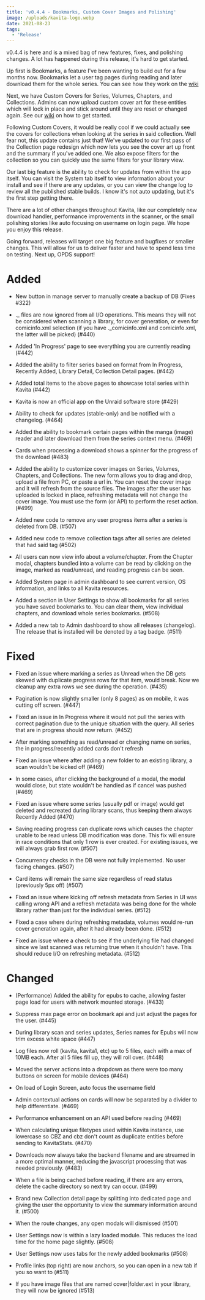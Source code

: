 ```yaml
---
title: 'v0.4.4 - Bookmarks, Custom Cover Images and Polishing'
image: /uploads/kavita-logo.webp
date: 2021-08-23
tags:
  - 'Release'
---
```


v0.4.4 is here and is a mixed bag of new features, fixes, and polishing changes. A lot has happened during this release, it's hard to get started.



Up first is Bookmarks, a feature I've been wanting to build out for a few months now. Bookmarks let a user tag pages during reading and later download them for the whole series. You can see how they work on the [wiki](https://wiki.kavitareader.com/en/guides/contextual-actions#bookmarks)



Next, we have Custom Covers for Series, Volumes, Chapters, and Collections. Admins can now upload custom cover art for these entities which will lock in place and stick around until they are reset or changed again. See our [wiki](https://wiki.kavitareader.com/en/guides/contextual-actions#overriding-cover-images) on how to get started.



Following Custom Covers, it would be really cool if we could actually see the covers for collections when looking at the series in said collection. Well fear not, this update contains just that! We've updated to our first pass of the Collection page redesign which now lets you see the cover art up front and the summary if you've added one. We also expose filters for the collection so you can quickly use the same filters for your library view. 



Our last big feature is the ability to check for updates from within the app itself. You can visit the System tab itself to view information about your install and see if there are any updates, or you can view the change log to review all the published stable builds. I know it's not auto updating, but it's the first step getting there. 



There are a lot of other changes throughout Kavita, like our completely new download handler, performance improvements in the scanner, or the small polishing stories like auto focusing on username on login page. We hope you enjoy this release. 



Going forward, releases will target one big feature and bugfixes or smaller changes. This will allow for us to deliver faster and have to spend less time on testing. Next up, OPDS support!



# Added

- New button in manage server to manually create a backup of DB (Fixes #322)

- ._ files are now ignored from all I/O operations. This means they will not be considered when scanning a library, for cover generation, or even for comicinfo.xml selection (if you have ._comicinfo.xml and comicinfo.xml, the latter will be picked) (#440)

- Added 'In Progress' page to see everything you are currently reading (#442)

- Added the ability to filter series based on format from In Progress, Recently Added, Library Detail, Collection Detail pages. (#442)

- Added total items to the above pages to showcase total series within Kavita (#442)

- Kavita is now an official app on the Unraid software store (#429)

- Ability to check for updates (stable-only) and be notified with a changelog. (#464)

- Added the ability to bookmark certain pages within the manga (image) reader and later download them from the series context menu. (#469)

- Cards when processing a download shows a spinner for the progress of the download (#483)

- Added the ability to customize cover images on Series, Volumes, Chapters, and Collections. The new form allows you to drag and drop, upload a file from PC, or paste a url in. You can reset the cover image and it will refresh from the source files. The images after the user has uploaded is locked in place, refreshing metadata will not change the cover image. You must use the form (or API) to perform the reset action. (#499)

- Added new code to remove any user progress items after a series is deleted from DB. (#507)

- Added new code to remove collection tags after all series are deleted that had said tag (#502)

- All users can now view info about a volume/chapter. From the Chapter modal, chapters bundled into a volume can be read by clicking on the image, marked as read/unread, and reading progress can be seen.

- Added System page in admin dashboard to see current version, OS information, and links to all Kavita resources.

- Added a section in User Settings to show all bookmarks for all series you have saved bookmarks to. You can clear them, view individual chapters, and download whole series bookmarks. (#508)

- Added a new tab to Admin dashboard to show all releases (changelog). The release that is installed will be denoted by a tag badge. (#511)



# Fixed

- Fixed an issue where marking a series as Unread when the DB gets skewed with duplicate progress rows for that item, would break. Now we cleanup any extra rows we see during the operation. (#435)

- Pagination is now slightly smaller (only 8 pages) as on mobile, it was cutting off screen. (#447)

- Fixed an issue in In Progress where it would not pull the series with correct pagination due to the unique situation with the query. All series that are in progress should now return. (#452)

- After marking something as read/unread or changing name on series, the in progress/recently added cards don't refresh

- Fixed an issue where after adding a new folder to an existing library, a scan wouldn't be kicked off (#469)

- In some cases, after clicking the background of a modal, the modal would close, but state wouldn't be handled as if cancel was pushed (#469)

- Fixed an issue where some series (usually pdf or image) would get deleted and recreated during library scans, thus keeping them always Recently Added (#470)

- Saving reading progress can duplicate rows which causes the chapter unable to be read unless DB modification was done. This fix will ensure in race conditions that only 1 row is ever created. For existing issues, we will always grab first row. (#507)

- Concurrency checks in the DB were not fully implemented. No user facing changes. (#507)

- Card items will remain the same size regardless of read status (previously 5px off) (#507)

- Fixed an issue where kicking off refresh metadata from Series in UI was calling wrong API and a refresh metadata was being done for the whole library rather than just for the individual series. (#512)

- Fixed a case where during refreshing metadata, volumes would re-run cover generation again, after it had already been done. (#512)

- Fixed an issue where a check to see if the underlying file had changed since we last scanned was returning true when it shouldn't have. This should reduce I/O on refreshing metadata. (#512)



# Changed

- (Performance) Added the ability for epubs to cache, allowing faster page load for users with network mounted storage. (#433)

- Suppress max page error on bookmark api and just adjust the pages for the user. (#445)

- During library scan and series updates, Series names for Epubs will now trim excess white space (#447)

- Log files now roll (kavita, kavita1, etc) up to 5 files, each with a max of 10MB each. After all 5 files fill up, they will roll over. (#448)

- Moved the server actions into a dropdown as there were too many buttons on screen for mobile devices (#464)

- On load of Login Screen, auto focus the username field

- Admin contextual actions on cards will now be separated by a divider to help differentiate. (#469)

- Performance enhancement on an API used before reading (#469)

- When calculating unique filetypes used within Kavita instance, use lowercase so CBZ and cbz don't count as duplicate entities before sending to KavitaStats. (#470)

- Downloads now always take the backend filename and are streamed in a more optimal manner, reducing the javascript processing that was needed previously. (#483)

- When a file is being cached before reading, if there are any errors, delete the cache directory so next try can occur. (#499)

- Brand new Collection detail page by splitting into dedicated page and giving the user the opportunity to view the summary information around it. (#500)

- When the route changes, any open modals will dismissed (#501)

- User Settings now is within a lazy loaded module. This reduces the load time for the home page slightly. (#508)

- User Settings now uses tabs for the newly added bookmarks (#508)

- Profile links (top right) are now anchors, so you can open in a new tab if you so want to (#511)

- If you have image files that are named cover|folder.ext in your library, they will now be ignored (#513)